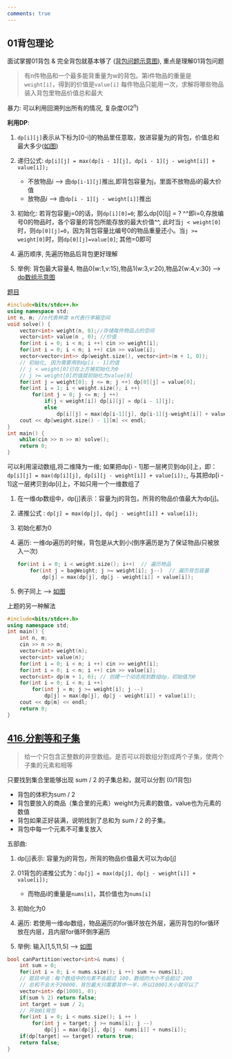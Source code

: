 ```yaml
---
comments: true
---
```


## 01背包理论

面试掌握01背包 & 完全背包就基本够了 ([背包问题示意图](https://code-thinking-1253855093.file.myqcloud.com/pics/20210117171307407.png)), 重点是理解01背包问题

> 有n件物品和一个最多能背重量为w的背包。第i件物品的重量是`weight[i]`，得到的价值是`value[i]` 
> 每件物品只能用一次，求解将哪些物品装入背包里物品价值总和最大

暴力: 可以利用回溯列出所有的情况, 复杂度$O(2^n)$

**利用DP**:

1. `dp[i][j]`表示从下标为[0-i]的物品里任意取，放进容量为j的背包，价值总和最大多少([如图](https://code-thinking-1253855093.file.myqcloud.com/pics/20210110103003361.png))
2. 递归公式: `dp[i][j] = max(dp[i - 1][j], dp[i - 1][j - weight[i]] + value[i]);`
   
      - 不放物品i --> 由`dp[i-1][j]`推出,即背包容量为j，里面不放物品i的最大价值
      - 放物品i --> 由`dp[i - 1][j - weight[i]]`推出

3. 初始化: 若背包容量j=0的话，则`dp[i][0]=0`; 那么dp[0][j] = ? ^^即i=0,存放编号0的物品时，各个容量的背包所能存放的最大价值^^, 此时当`j < weight[0]`时，则`dp[0][j]=0`，因为背包容量比编号0的物品重量还小。当`j >= weight[0]`时，则`dp[0][j]=value[0]`; 其他=0即可
4. 遍历顺序, 先遍历物品后背包更好理解
5. 举例: 背包最大容量4, 物品0(w:1,v:15),物品1(w:3,v:20),物品2(w:4,v:30) --> [dp数组示意图](https://code-thinking-1253855093.file.myqcloud.com/pics/20210118163425129.jpg)

[题目](https://kamacoder.com/problempage.php?pid=1046)
```cpp linenums="1"
#include<bits/stdc++.h>
using namespace std;
int n, m; //n代表种类 m代表行李箱空间
void solve() {
    vector<int> weight(n, 0);//存储每件物品占的空间
    vector<int> value(n , 0); //价值
    for(int i = 0; i < n; i ++) cin >> weight[i];
    for(int i = 0; i < n; i ++) cin >> value[i];
    vector<vector<int>> dp(weight.size(), vector<int>(m + 1, 0));
    // 初始化, 因为需要用到dp[i - 1]的值
    // j < weight[0]已在上方被初始化为0
    // j >= weight[0]的值就初始化为value[0]
    for(int j = weight[0]; j <= m; j ++) dp[0][j] = value[0];
    for(int i = 1; i < weight.size(); i ++)
        for(int j = 0; j <= m; j ++) 
            if(j < weight[i]) dp[i][j] = dp[i - 1][j];
            else 
                dp[i][j] = max(dp[i-1][j], dp[i-1][j-weight[i]] + value[i]);
    cout << dp[weight.size() - 1][m] << endl;  
}
int main() {
    while(cin >> n >> m) solve();
    return 0;
}
```

可以利用滚动数组,将二维降为一维; 如果把dp[i - 1]那一层拷贝到dp[i]上，即：`dp[i][j] = max(dp[i][j], dp[i][j - weight[i]] + value[i]);`, 与其把dp[i - 1]这一层拷贝到dp[i]上，不如只用一个一维数组了

1. 在一维dp数组中，dp[j]表示：容量为j的背包，所背的物品价值最大为dp[j]。
2. 递推公式 : `dp[j] = max(dp[j], dp[j - weight[i]] + value[i]);`
3. 初始化都为0
4. 遍历: 一维dp遍历的时候，背包是从大到小(倒序遍历是为了保证物品i只被放入一次)
   
    ``` cpp linenums="1"
    for(int i = 0; i < weight.size(); i++)  // 遍历物品
        for(int j = bagWeight; j >= weight[i]; j--)  // 遍历背包容量
            dp[j] = max(dp[j], dp[j - weight[i]] + value[i]);
    ```

5. 例子同上 --> [如图](https://code-thinking-1253855093.file.myqcloud.com/pics/20210110103614769.png)

上题的另一种解法
```cpp linenums="1"
#include<bits/stdc++.h>
using namespace std;
int main() {
    int n, m;
    cin >> n >> m;
    vector<int> weight(n);
    vector<int> value(n);
    for(int i = 0; i < n; i ++) cin >> weight[i];
    for(int i = 0; i < n; i ++) cin >> value[i];
    vector<int> dp(m + 1, 0); // 创建一个动态规划数组dp，初始值为0
    for(int i = 0; i < n; i ++)
        for(int j = m; j >= weight[i]; j --)
            dp[j] = max(dp[j], dp[j - weight[i]] + value[i]);
    cout << dp[m] << endl;
    return 0;
}
```


## [416.分割等和子集](https://leetcode.cn/problems/partition-equal-subset-sum/)

> 给一个只包含正整数的非空数组。是否可以将数组分割成两个子集，使两个子集的元素和相等

只要找到集合里能够出现 sum / 2 的子集总和，就可以分割 (0/1背包)

- 背包的体积为sum / 2
- 背包要放入的商品（集合里的元素）weight为元素的数值，value也为元素的数值
- 背包如果正好装满，说明找到了总和为 sum / 2 的子集。
- 背包中每一个元素不可重复放入

五部曲:

1. dp[j]表示: 容量为j的背包，所背的物品价值最大可以为dp[j]
2. 01背包的递推公式为：`dp[j] = max(dp[j], dp[j - weight[i]] + value[i]);`

      - 而物品i的重量是`nums[i]`，其价值也为`nums[i]`

3. 初始化为0
4. 遍历: 若使用一维dp数组，物品遍历的for循环放在外层，遍历背包的for循环放在内层，且内层for循环倒序遍历
5. 举例: 输入[1,5,11,5] --> [如图](https://code-thinking-1253855093.file.myqcloud.com/pics/20210110104240545.png)

``` cpp linenums="1"
bool canPartition(vector<int>& nums) {
    int sum = 0;
    for(int i = 0; i < nums.size(); i ++) sum += nums[i];
    // 题目中说：每个数组中的元素不会超过 100，数组的大小不会超过 200
    // 总和不会大于20000，背包最大只需要其中一半，所以10001大小就可以了
    vector<int> dp(10001, 0);
    if(sum % 2) return false;
    int target = sum / 2;
    // 开始01背包
    for(int i = 0; i < nums.size(); i ++ )
        for(int j = target; j >= nums[i]; j --)
            dp[j] = max(dp[j], dp[j - nums[i]] + nums[i]);
    if(dp[target] == target) return true;
    return false;
}
```